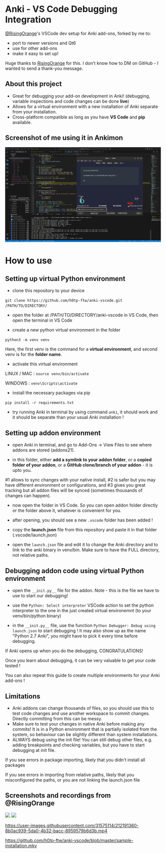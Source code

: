 # Anki - VS Code Debugging Integration
[@RisingOrange](https://github.com/RisingOrange)'s VSCode dev setup for Anki add-ons, forked by me to: 
- port to newer versions and Qt6
- use for other add-ons
- make it easy to set up!

Huge thanks to [RisingOrange](https://github.com/RisingOrange) for this. I don't know how to DM on GitHub - I wanted to send a thank-you message.

## About this project
- Great for debugging your add-on development in Anki! (debugging, variable inspections and code changes can be done **live**)
- Allows for a virtual environment with a new installation of Anki separate from your installation.
- Cross-platform compatible as long as you have **VS Code** and **pip** available.

## Screenshot of me using it in Ankimon
![Screenshot](https://raw.githubusercontent.com/h0tp-ftw/anki-addon-vscode-setup/refs/heads/master/Ankimon%20screenshot.png)

# How to use
## Setting up virtual Python environment
- clone this repository to your device

```git clone https://github.com/h0tp-ftw/anki-vscode.git /PATH/TO/DIRECTORY/```

- open the folder at /PATH/TO/DIRECTORY/anki-vscode in VS Code, then open the terminal in VS Code

- create a new python virtual environment in the folder

```python3 -m venv venv```

Here, the first venv is the command for a **virtual environment**, and second venv is for the **folder name**.
- activate this virtual environment

LINUX / MAC : `source venv/bin/activate`

WINDOWS : `venv\Scripts\activate`
- install the necessary packages via pip

```pip install -r requirements.txt```

- try running Anki in terminal by using command `anki`, it should work and it should be separate than your usual Anki installation ! 

## Setting up addon environment
- open Anki in terminal, and go to Add-Ons -> View Files to see where addons are stored (addons21).

- in this folder, either **add a symlink to your addon folder**, or a **copied folder of your addon**, or a **GitHub clone/branch of your addon** - it is upto you.

#1 allows to sync changes with your native install, #2 is safer but you may have different environment or configurations, and #3 gives you great tracking but all addon files will be synced (sometimes thousands of changes can happen).

- now open the folder in VS Code. So you can open addon folder directly or the folder above it, whatever is convenient for you. 

- after opening, you should see a new `.vscode` folder has been added !

- copy the **launch.json** file from this repository and paste it in that folder (.vscode/launch.json) 

- open the `launch.json` file and edit it to change the Anki directory and to link to the anki binary in venv/bin. Make sure to have the FULL directory, not relative paths.

## Debugging addon code using virtual Python environment 
- open the `__init.py__` file for the addon. Note - this is the file we have to use to start our debugging! 

- use the `Python: Select interpreter` VSCode action to set the python interpreter to the one in the just created virtual environemnt (to your venv/bin/python binary)

- in the `__init.py__` file, use the function `Python Debugger: Debug using launch.json` to start debugging ! It may also show up as the name "Python 2.7 Anki", you might have to pick it every time before debugging. 

If Anki opens up when you do the debugging, CONGRATULATIONS! 

Once you learn about debugging, it can be very valuable to get your code tested ! 

You can also repeat this guide to create multiple environments for your Anki add-ons !

## Limitations
- Anki addons can change thousands of files, so you should use this to test code changes and use another workspace to commit changes. Directly committing from this can be messy.
- Make sure to test your changes in native Anki before making any commits! It is in a Python environment that is partially isolated from the system, so behaviour can be slightly different than system installations.
- ALWAYS debug using the init file! You can still debug other files, e.g. adding breakpoints and checking variables, but you have to start debugging at init file. 

If you see errors in package importing, likely that you didn't install all packages

If you see errors in importing from relative paths, likely that you misconfigured the paths, or you are not linking the launch.json file 

## Screenshots and recordings from @RisingOrange
<img src="https://user-images.githubusercontent.com/31575114/212190695-3b80024e-2de5-4a5b-ba7e-921a65ad365c.png" width=500>

<img src="https://user-images.githubusercontent.com/31575114/212190704-170d6d4c-945e-4be2-8607-d585e86e31de.png" width=500>


https://user-images.githubusercontent.com/31575114/212191360-8b0ac939-5da0-4b32-bacc-8959579b6d3b.mp4

https://github.com/h0tp-ftw/anki-vscode/blob/master/sample-installation.mkv

